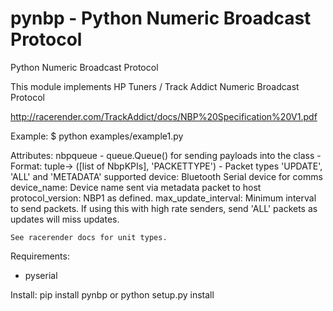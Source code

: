 # pynbp - Python Numeric Broadcast Protocol

Python Numeric Broadcast Protocol

This module implements HP Tuners / Track Addict Numeric Broadcast Protocol

http://racerender.com/TrackAddict/docs/NBP%20Specification%20V1.pdf

Example:
        $ python examples/example1.py

Attributes:
    nbpqueue - queue.Queue() for sending payloads into the class
        - Format: tuple-> ([list of NbpKPIs], 'PACKETTYPE')
            - Packet types 'UPDATE', 'ALL' and 'METADATA' supported
    device: Bluetooth Serial device for comms
    device_name: Device name sent via metadata packet to host
    protocol_version: NBP1 as defined. 
    max_update_interval: Minimum interval to send packets. If using this with high rate senders, send 'ALL' packets as updates will miss updates. 

    See racerender docs for unit types.

Requirements:
 -  pyserial


Install:
pip install pynbp
or
python setup.py install 
